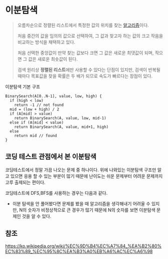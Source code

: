 # 이분탐색
> 오름차순으로 정렬된 리스트에서 특정한 값의 위치를 찾는 [알고리즘](https://ko.wikipedia.org/wiki/알고리즘)이다. 
>
> 처음 중간의 값을 임의의 값으로 선택하여, 그 값과 찾고자 하는 값의 크고 작음을 비교하는 방식을 채택하고 있다. 
>
> 처음 선택한 중앙값이 만약 찾는 값보다 크면 그 값은 새로운 최댓값이 되며, 작으면 그 값은 새로운 최솟값이 된다. 
>
> 검색 원리상 **정렬된 리스트**에만 사용할 수 있다는 단점이 있지만, 검색이 반복될 때마다 목표값을 찾을 확률은 두 배가 되므로 속도가 빠르다는 장점이 있다.


이분탐색 기본 구조

```
BinarySearch(A[0..N-1], value, low, high) {
  if (high < low)
    return -1 // not found
  mid = (low + high) / 2
  if (A[mid] > value)
    return BinarySearch(A, value, low, mid-1)
  else if (A[mid] < value)
    return BinarySearch(A, value, mid+1, high)
  else
    return mid // found
}
```





## 코딩 테스트 관점에서 본 이분탐색
코딩테스트에서 정말 가끔 나오는 문제 중 하나이다. 위에 나와있는 이분탐색 구조만 알고 있으면 응용 할 수 있는 부분이 많기 때문에 난이도는 쉬운 문제부터 어려운 문제까지 고루 출제되는 편이다.

코딩테스트에 DFS,BFS를 사용하는 경우는 다음과 같다.

- 이분 탐색을 안 풀어봤다면 문제를 봤을 때 알고리즘을 생각해내기 어려울 수 있지만, N의 숫자가 비정상적으로 큰 경우가 많기 때문에 N의 숫자를 보면 이분탐색 문제인 것을 알 수 있다. 



## 참조

https://ko.wikipedia.org/wiki/%EC%9D%B4%EC%A7%84_%EA%B2%80%EC%83%89_%EC%95%8C%EA%B3%A0%EB%A6%AC%EC%A6%98